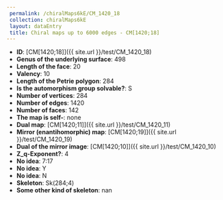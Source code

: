 ```yaml
--- 
 permalink: /chiralMaps6kE/CM_1420_18 
 collection: chiralMaps6kE
 layout: dataEntry
 title: Chiral maps up to 6000 edges - CM[1420;18]
---
```


- **ID**: [CM[1420;18]]({{ site.url }}/test/CM_1420_18)
- **Genus of the underlying surface**: 498
- **Length of the face**: 20
- **Valency**: 10
- **Length of the Petrie polygon**: 284
- **Is the automorphism group solvable?**: S
- **Number of vertices**: 284
- **Number of edges**: 1420
- **Number of faces**: 142
- **The map is self-**: none
- **Dual map**: [CM[1420;11]]({{ site.url }}/test/CM_1420_11)
- **Mirror (enantihomorphic) map**: [CM[1420;19]]({{ site.url }}/test/CM_1420_19)
- **Dual of the mirror image**: [CM[1420;10]]({{ site.url }}/test/CM_1420_10)
- **Z_q-Exponent?**: 4
- **No idea**:  7:17
- **No idea**: Y
- **No idea**: N
- **Skeleton**: Sk(284;4)
- **Some other kind of skeleton**: nan
